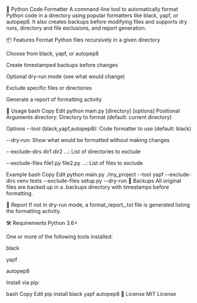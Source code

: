 🧹 Python Code Formatter
A command-line tool to automatically format Python code in a directory using popular formatters like black, yapf, or autopep8. It also creates backups before modifying files and supports dry runs, directory and file exclusions, and report generation.

📦 Features
Format Python files recursively in a given directory

Choose from black, yapf, or autopep8

Create timestamped backups before changes

Optional dry-run mode (see what would change)

Exclude specific files or directories

Generate a report of formatting activity

🚀 Usage
bash
Copy
Edit
python main.py [directory] [options]
Positional Arguments
directory: Directory to format (default: current directory)

Options
--tool {black,yapf,autopep8}: Code formatter to use (default: black)

--dry-run: Show what would be formatted without making changes

--exclude-dirs dir1 dir2 ...: List of directories to exclude

--exclude-files file1.py file2.py ...: List of files to exclude

Example
bash
Copy
Edit
python main.py ./my_project --tool yapf --exclude-dirs venv tests --exclude-files setup.py --dry-run
📂 Backups
All original files are backed up in a .backups directory with timestamps before formatting.

📄 Report
If not in dry-run mode, a format_report_<timestamp>.txt file is generated listing the formatting activity.

🛠 Requirements
Python 3.6+

One or more of the following tools installed:

black

yapf

autopep8

Install via pip:

bash
Copy
Edit
pip install black yapf autopep8
📌 License
MIT License
